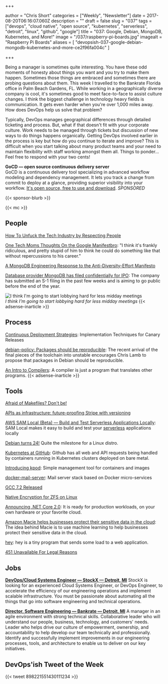 +++

author = "Chris Short"
categories = ["Weekly", "Newsletter"]
date = 2017-08-20T06:16:07.060Z
description = ""
draft = false
slug = "037"
tags = ["devops", "cloud native", "open source", "kubernetes", "serverless", "detroit", "linux", "github", "google"]
title = "037: Google, Debian, MongoDB, Kubernetes, and More!"
image = "/037/raspberry-pi-boards.jpg"
imagealt = "Raspberry Pi Boards"
aliases = [
    "devopsish-037-google-debian-mongodb-kubernetes-and-more-ce2f96fa004c"
]

+++

Being a manager is sometimes quite interesting. You have these odd moments of honesty about things you want and you try to make them happen. Sometimes those things are embraced and sometimes there are probing questions about them. This week I travelled to the Bankrate Florida office in Palm Beach Gardens, FL. While working in a geographically diverse company is cool, it's sometimes good to meet face-to-face to assist culture changes. I think the biggest challenge in technology heavy fields is communication. It gets even harder when you're over 1,000 miles away. How does DevOps help us solve that problem?

Typically, DevOps manages geographical differences through detailed ticketing and process. But, what if that doesn't fit with your corporate culture. Work needs to be managed through tickets but discussion of new ways to do things happens organically. Getting DevOps involved earlier in the process is key but how do you continue to iterate and improve? This is difficult when you start talking about many product teams and your need to maintain flexibility with staff working amongst them all. Things to ponder... Feel free to respond with your two cents!

**GoCD — open source continuous delivery server**  
GoCD is a continuous delivery tool specializing in advanced workflow modeling and dependency management. It lets you track a change from commit to deploy at a glance, providing superior visibility into your workflow. [It's open source, free to use and download](https://www.gocd.org/?utm_campaign=devops_newsletter&utm_medium=email&utm_source=devopsish&utm_content=go_website&utm_term=). *SPONSORED*

{{< sponsor-blurb >}}

{{< mc >}}

## People

[How To Unfuck the Tech Industry by Respecting People](https://unfesto.com/)

[One Tech Moms Thoughts On the Google Manifestbro](https://chiefmomofficer.org/2017/08/16/one-tech-moms-thoughts-on-the-google-manifestbro/): "I think it's frankly ridiculous, and pretty stupid of him to think he could do something like that without repercussions to his career."

[A MongoDB Engineering Response to the Anti-Diversity-Effort Manifesto](https://engineering.mongodb.com/post/a-mongodb-engineering-response-to-the-anti-diversity-effort-manifesto)

[Database provider MongoDB has filed confidentially for IPO](https://techcrunch.com/2017/08/15/database-provider-mongodb-has-filed-confidentially-for-ipo/): The company has submitted an S-1 filing in the past few weeks and is aiming to go public before the end of the year.

![I think I'm going to start lobbying hard for less midday meetings](/037/developer-meetings.png)  
*I think I'm going to start lobbying hard for less midday meetings*
{{< adsense-inarticle >}}

## Process

[Continuous Deployment Strategies](https://www.gocd.org/2017/08/15/canary-releases.html): Implementation Techniques for Canary Releases

[debian-policy: Packages should be reproducible](https://bugs.debian.org/cgi-bin/bugreport.cgi?bug=844431): The recent arrival of the final pieces of the toolchain into unstable encourages Chris Lamb to propose that packages in Debian should be reproducible.

[An Intro to Compilers](https://nicoleorchard.com/blog/compilers): A compiler is just a program that translates other programs.
{{< adsense-inarticle >}}

## Tools

[Afraid of Makefiles? Don't be!](https://matthias-endler.de/2017/makefiles/)

[APIs as infrastructure: future-proofing Stripe with versioning](https://stripe.com/blog/api-versioning)

[AWS SAM Local (Beta) — Build and Test Serverless Applications Locally](https://aws.amazon.com/blogs/aws/new-aws-sam-local-beta-build-and-test-serverless-applications-locally/): SAM Local makes it easy to build and test your [serverless](https://aws.amazon.com/serverless/) applications locally

[Debian turns 24!](https://bits.debian.org/2017/08/debian-turns-24.html) Quite the milestone for a Linux distro.

[Kubernetes at GitHub](https://githubengineering.com/kubernetes-at-github/): Github has all web and API requests being handled by containers running in Kubernetes clusters deployed on bare metal.

[Introducing kpod](https://medium.com/cri-o/introducing-kpod-f06109b96374): Simple management tool for containers and images

[docker-mail-server](https://github.com/ksylvan/docker-mail-server): Mail server stack based on Docker micro-services

[GCC 7.2 Released](https://gcc.gnu.org/ml/gcc/2017-08/msg00129.html)

[Native Encryption for ZFS on Linux](https://github.com/zfsonlinux/zfs/commit/b52563034230b35f0562b6f40ad1a00f02bd9a05)

[Announcing .NET Core 2.0](https://blogs.msdn.microsoft.com/dotnet/2017/08/14/announcing-net-core-2-0/): It is ready for production workloads, on your own hardware or your favorite cloud.

[Amazon Macie helps businesses protect their sensitive data in the cloud](https://techcrunch.com/2017/08/14/amazon-macie-helps-businesses-protect-their-sensitive-data-in-the-cloud/): The idea behind Macie is to use machine learning to help businesses protect their sensitive data in the cloud.

[hey](https://github.com/rakyll/hey): hey is a tiny program that sends some load to a web application.

[451 Unavailable For Legal Reasons](https://developer.mozilla.org/en-US/docs/Web/HTTP/Status/451)

## Jobs

[**DevOps/Cloud Systems Engineer — StockX — Detroit, MI**](https://stockx.com/jobs#op-193701-devopscloud-systems-engineer)
StockX is looking for an experienced Cloud Systems Engineer, or DevOps Engineer, to accelerate the efficiency of our engineering operations and implement scalable infrastructure. You must be passionate about automating all the things that go into software engineering and technical operations.

[**Director, Software Engineering — Bankrate — Detroit, MI**](http://app.jobvite.com/m?3N1q0jw2)
A manager in an agile environment with strong technical skills. Collaborative leader who will understand our people, business, technology, and customers' needs. Leader who helps drive our culture of empowerment, ownership, and accountability to help develop our team technically and professionally. Identify and successfully implement improvements in our engineering processes, tools, and architecture to enable us to deliver on our key initiatives.

## DevOps'ish Tweet of the Week

{{< tweet 898221551430111234 >}}